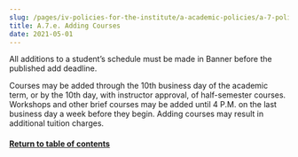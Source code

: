 ```yaml
---
slug: /pages/iv-policies-for-the-institute/a-academic-policies/a-7-policies-concerning-enrollment-and-payment-fees/a-7-e-adding-courses
title: A.7.e. Adding Courses
date: 2021-05-01
---
```

All additions to a student’s schedule must be made in Banner before the published add deadline.

Courses may be added through the 10th business day of the academic term, or by the 10th day, with instructor approval, of half-semester courses. Workshops and other brief courses may be added until 4 P.M. on the last business day a week before they begin. Adding courses may result in additional tuition charges.

#### [Return to table of contents](/pages/iv-policies-for-the-institute/a-academic-policies/a-7-policies-concerning-enrollment-and-payment-fees)
